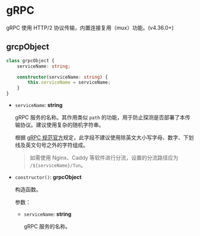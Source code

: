 # gRPC

gRPC 使用 HTTP/2 协议传输，内置连接复用（mux）功能。(v4.36.0+)

## grcpObject

```typescript
class grpcObject {
    serviceName: string;

    constructor(serviceName: string) {
        this.serviceName = serviceName;
    }
}
```

* `serviceName`: **string**

  gRPC 服务的名称。其作用类似 `path` 的功能，用于防止探测是否部署了本传输协议。建议使用复杂的随机字符串。

  根据 [gRPC 规范官方](https://github.com/grpc/grpc/blob/master/doc/PROTOCOL-HTTP2.md#appendix-a---grpc-for-protobuf)规定，此字段不建议使用除英文大小写字母、数字、下划线及英文句号之外的字符组成。

  > 如需使用 Nginx、Caddy 等软件进行分流，设置的分流路径应为 `/${serviceName}/Tun`。

* `constructor()`: **grpcObject**

  构造函数。

  参数：

  * `serviceName`: **string**

    gRPC 服务的名称。